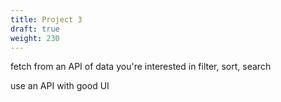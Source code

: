 ```yaml
---
title: Project 3
draft: true
weight: 230
---
```


fetch from an API of data you're interested in
filter, sort, search

use an API with good UI